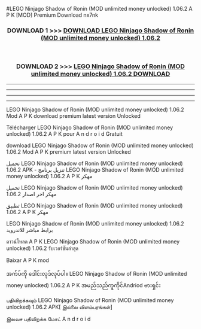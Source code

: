 #LEGO Ninjago  Shadow of Ronin (MOD unlimited money unlocked) 1.06.2 A P K [MOD] Premium Download nx7nk



<div align="center">

<h3>DOWNLOAD 1 >>> <a href="https://teeasianyam.web.app?sq=LEGO Ninjago  Shadow of Ronin (MOD unlimited money unlocked) 1.06.2">DOWNLOAD LEGO Ninjago  Shadow of Ronin (MOD unlimited money unlocked) 1.06.2 </a></h3><br>

<h3>DOWNLOAD 2 >>> <a href="https://teeasianyam.web.app?sq=LEGO Ninjago  Shadow of Ronin (MOD unlimited money unlocked) 1.06.2 ">LEGO Ninjago  Shadow of Ronin (MOD unlimited money unlocked) 1.06.2  DOWNLOAD </a></h3>

</div>


----------------------------------------------------------

----------------------------------------------------------

----------------------------------------------------------

----------------------------------------------------------


LEGO Ninjago  Shadow of Ronin (MOD unlimited money unlocked) 1.06.2  Mod A P K download premium latest version Unlocked

Télécharger LEGO Ninjago  Shadow of Ronin (MOD unlimited money unlocked) 1.06.2  A P K pour A n d r o i d Gratuit

download LEGO Ninjago  Shadow of Ronin (MOD unlimited money unlocked) 1.06.2  Mod A P K premium latest version Unlocked

تحميل LEGO Ninjago  Shadow of Ronin (MOD unlimited money unlocked) 1.06.2  APK - تنزيل برنامج LEGO Ninjago  Shadow of Ronin (MOD unlimited money unlocked) 1.06.2  A P K مهكر

تحميل LEGO Ninjago  Shadow of Ronin (MOD unlimited money unlocked) 1.06.2  مهكر اخر اصدار

تطبيق LEGO Ninjago  Shadow of Ronin (MOD unlimited money unlocked) 1.06.2  A P K مهكر

LEGO Ninjago  Shadow of Ronin (MOD unlimited money unlocked) 1.06.2  برابط مباشر للاندرويد

ดาวน์โหลด A P K LEGO Ninjago  Shadow of Ronin (MOD unlimited money unlocked) 1.06.2  รับเวอร์ชันล่าสุด

Baixar A P K mod

အက်ပ်ကို ဒေါင်းလုဒ်လုပ်ပါ။ LEGO Ninjago  Shadow of Ronin (MOD unlimited money unlocked) 1.06.2  A P K အမည်သည်ကူကိုင်Andriod ဗားရှင်း

பதிவிறக்கவும் LEGO Ninjago  Shadow of Ronin (MOD unlimited money unlocked) 1.06.2  APK[ இல்லை விளம்பரங்கள்] 
 
இலவச பதிவிறக்க மோட் A n d r o i d



